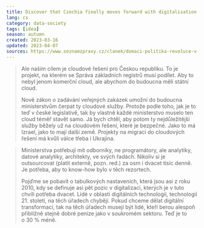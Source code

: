 ```yaml
---
title: Discover that Czechia finally moves forward with digitalisation
lang: cs
category: data-society
tags: [idea]
season: autumn
created: 2023-03-16
updated: 2023-04-07
sources: https://www.seznamzpravy.cz/clanek/domaci-politika-revoluce-v-dokladech-obcanka-ridicak-i-diplom-v-telefonu-planuje-bartos-227058
---
```


> Ale naším cílem je cloudové řešení pro Českou republiku. To je projekt, na kterém se Správa základních registrů musí podílet. Aby to nebyl jenom komerční cloud, ale abychom do budoucna měli státní cloud.
>
> Nově zákon o zadávání veřejných zakázek umožní do budoucna ministerstvům čerpat ty cloudové služby. Protože podle toho, jak je to teď v české legislativě, tak by vlastně každé ministerstvo muselo ten cloud téměř stavět samo. Já bych chtěl, aby potom ty nejdůležitější služby běžely už na cloudovém řešení, které je bezpečné. Jako to má Izrael, jako to mají další země. Projekty na migraci do cloudových řešení má kvůli válce třeba i Ukrajina.

> Ministerstva potřebují mít odborníky, ne programátory, ale analytiky, datové analytiky, architekty, ve svých řadách. Nikoliv si je outsourcovat (platit externě, pozn. red.) za osm i dvacet tisíc denně. Je potřeba, aby to know-how bylo v těch rezortech. 
> 
> Pojďme se pobavit o tabulkových nastaveních, která jsou asi z roku 2010, kdy se definuje asi pět pozic v digitalizaci, kterých je v tuto chvíli potřeba dvacet. Lidé v oblasti digitálních technologií, technologií 21. století, na těch úřadech chybějí. Pokud chceme dělat digitální transformaci, tak na těch úřadech musejí být lidé, kteří berou alespoň přibližně stejně dobré peníze jako v soukromém sektoru. Teď je to o 30 % méně.
